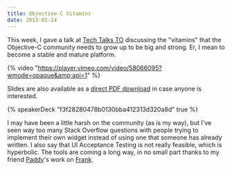 ```yaml
---
title: Objective-C Vitamins
date: 2013-01-24
---
```


This week, I gave a talk at [Tech Talks TO](http://techtalksto.com/post/40607791416/ash-furrow-presenting-accessibility-and-unit-testing) discussing the "vitamins" that the Objective-C community needs to grow up to be big and strong. Er, I mean to become a stable and mature platform.

{% video "https://player.vimeo.com/video/58066095?wmode=opaque&amp;api=1" %}

Slides are also available as a [direct PDF download](http://static.ashfurrow.com/blog/vitamins.pdf) in case anyone is interested.

{% speakerDeck "f3f28280478b0130bba412313d320a8d" true %}

I may have been a little harsh on the community (as is my way), but I've seen way too many Stack Overflow questions with people trying to implement their own widget instead of using one that someone has already written. I also say that UI Acceptance Testing is not really feasible, which is hyperbolic. The tools are coming a long way, in no small part thanks to my friend [Paddy](https://github.com/tapi)'s work on [Frank](https://github.com/moredip/Frank).
